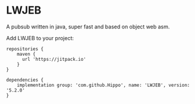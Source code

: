 # LWJEB
A pubsub written in java, super fast and based on object web asm.

Add LWJEB to your project:

```
repositories {
    maven {
      url 'https://jitpack.io'
    }
}
```

```
dependencies {
    implementation group: 'com.github.Hippo', name: 'LWJEB', version: '5.2.0'
}
```
